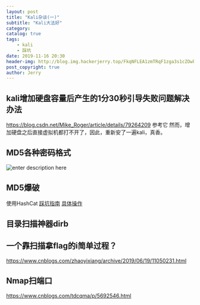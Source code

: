 ```yaml
---
layout: post
title: "Kali杂谈(一)"
subtitle: "Kali大法好"
category: 
catalog: true
tags: 
    - kali
    - 踩坑
date: 2019-11-16 20:30
header-img: http://blog.img.hackerjerry.top/FkqNFLEA1zmTRqF1zga3s1cZOwkv
post_copyright: true
author: Jerry
---
```



## kali增加硬盘容量后产生的1分30秒引导失败问题解决办法
https://blog.csdn.net/Mike_Roger/article/details/79264209 参考它
然而，增加硬盘之后直接虚拟机都打不开了，因此，重新安了一遍kali，真香。


## MD5各种密码格式
![enter description here](http://blog.img.hackerjerry.top/2019-11-16_20-10-43_的屏幕截图.png)

## MD5爆破
使用HashCat
[踩坑指南](http://www.tiaozhanziwo.com/archives/1087.html)
[具体操作](https://blog.csdn.net/SHIGUANGTUJING/article/details/90074614)

## 目录扫描神器dirb

## 一个靠扫描拿flag的i简单过程？
https://www.cnblogs.com/zhaoyixiang/archive/2019/06/19/11050231.html

## Nmap扫端口

https://www.cnblogs.com/tdcqma/p/5692546.html